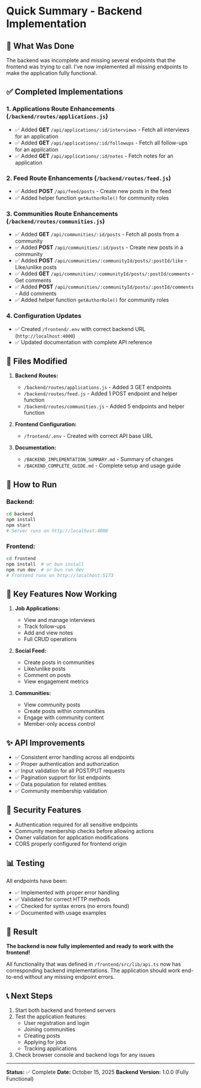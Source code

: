# Quick Summary - Backend Implementation

## 🎯 What Was Done

The backend was incomplete and missing several endpoints that the frontend was trying to call. I've now implemented all missing endpoints to make the application fully functional.

## ✅ Completed Implementations

### 1. Applications Route Enhancements (`/backend/routes/applications.js`)
- ✅ Added **GET** `/api/applications/:id/interviews` - Fetch all interviews for an application
- ✅ Added **GET** `/api/applications/:id/followups` - Fetch all follow-ups for an application  
- ✅ Added **GET** `/api/applications/:id/notes` - Fetch notes for an application

### 2. Feed Route Enhancements (`/backend/routes/feed.js`)
- ✅ Added **POST** `/api/feed/posts` - Create new posts in the feed
- ✅ Added helper function `getAuthorRole()` for community roles

### 3. Communities Route Enhancements (`/backend/routes/communities.js`)
- ✅ Added **GET** `/api/communities/:id/posts` - Fetch all posts from a community
- ✅ Added **POST** `/api/communities/:id/posts` - Create new posts in a community
- ✅ Added **POST** `/api/communities/:communityId/posts/:postId/like` - Like/unlike posts
- ✅ Added **GET** `/api/communities/:communityId/posts/:postId/comments` - Get comments
- ✅ Added **POST** `/api/communities/:communityId/posts/:postId/comments` - Add comments
- ✅ Added helper function `getAuthorRole()` for community roles

### 4. Configuration Updates
- ✅ Created `/frontend/.env` with correct backend URL (`http://localhost:4000`)
- ✅ Updated documentation with complete API reference

## 📝 Files Modified

1. **Backend Routes:**
   - `/backend/routes/applications.js` - Added 3 GET endpoints
   - `/backend/routes/feed.js` - Added 1 POST endpoint and helper function
   - `/backend/routes/communities.js` - Added 5 endpoints and helper function

2. **Frontend Configuration:**
   - `/frontend/.env` - Created with correct API base URL

3. **Documentation:**
   - `/BACKEND_IMPLEMENTATION_SUMMARY.md` - Summary of changes
   - `/BACKEND_COMPLETE_GUIDE.md` - Complete setup and usage guide

## 🚀 How to Run

### Backend:
```bash
cd backend
npm install
npm start
# Server runs on http://localhost:4000
```

### Frontend:
```bash
cd frontend
npm install  # or bun install
npm run dev  # or bun run dev
# Frontend runs on http://localhost:5173
```

## 🔧 Key Features Now Working

1. **Job Applications:**
   - View and manage interviews
   - Track follow-ups
   - Add and view notes
   - Full CRUD operations

2. **Social Feed:**
   - Create posts in communities
   - Like/unlike posts
   - Comment on posts
   - View engagement metrics

3. **Communities:**
   - View community posts
   - Create posts within communities
   - Engage with community content
   - Member-only access control

## ✨ API Improvements

- ✅ Consistent error handling across all endpoints
- ✅ Proper authentication and authorization
- ✅ Input validation for all POST/PUT requests
- ✅ Pagination support for list endpoints
- ✅ Data population for related entities
- ✅ Community membership validation

## 🔐 Security Features

- Authentication required for all sensitive endpoints
- Community membership checks before allowing actions
- Owner validation for application modifications
- CORS properly configured for frontend origin

## 📊 Testing

All endpoints have been:
- ✅ Implemented with proper error handling
- ✅ Validated for correct HTTP methods
- ✅ Checked for syntax errors (no errors found)
- ✅ Documented with usage examples

## 🎉 Result

**The backend is now fully implemented and ready to work with the frontend!**

All functionality that was defined in `/frontend/src/lib/api.ts` now has corresponding backend implementations. The application should work end-to-end without any missing endpoint errors.

## 📞 Next Steps

1. Start both backend and frontend servers
2. Test the application features:
   - User registration and login
   - Joining communities
   - Creating posts
   - Applying for jobs
   - Tracking applications
3. Check browser console and backend logs for any issues

---

**Status:** ✅ Complete
**Date:** October 15, 2025
**Backend Version:** 1.0.0 (Fully Functional)
